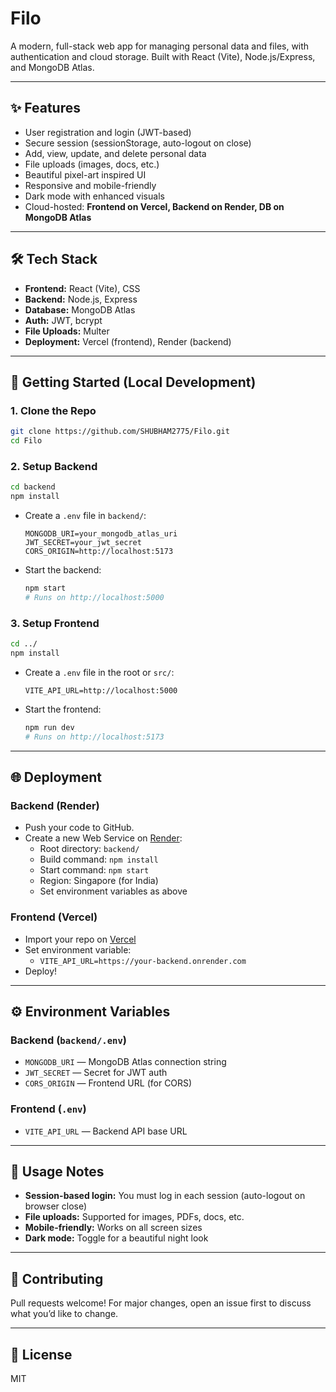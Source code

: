 # Filo

A modern, full-stack web app for managing personal data and files, with authentication and cloud storage. Built with React (Vite), Node.js/Express, and MongoDB Atlas.

---

## ✨ Features
- User registration and login (JWT-based)
- Secure session (sessionStorage, auto-logout on close)
- Add, view, update, and delete personal data
- File uploads (images, docs, etc.)
- Beautiful pixel-art inspired UI
- Responsive and mobile-friendly
- Dark mode with enhanced visuals
- Cloud-hosted: **Frontend on Vercel, Backend on Render, DB on MongoDB Atlas**

---

## 🛠️ Tech Stack
- **Frontend:** React (Vite), CSS
- **Backend:** Node.js, Express
- **Database:** MongoDB Atlas
- **Auth:** JWT, bcrypt
- **File Uploads:** Multer
- **Deployment:** Vercel (frontend), Render (backend)

---

## 🚀 Getting Started (Local Development)

### 1. Clone the Repo
```bash
git clone https://github.com/SHUBHAM2775/Filo.git
cd Filo
```

### 2. Setup Backend
```bash
cd backend
npm install
```
- Create a `.env` file in `backend/`:
  ```env
  MONGODB_URI=your_mongodb_atlas_uri
  JWT_SECRET=your_jwt_secret
  CORS_ORIGIN=http://localhost:5173
  ```
- Start the backend:
  ```bash
  npm start
  # Runs on http://localhost:5000
  ```

### 3. Setup Frontend
```bash
cd ../
npm install
```
- Create a `.env` file in the root or `src/`:
  ```env
  VITE_API_URL=http://localhost:5000
  ```
- Start the frontend:
  ```bash
  npm run dev
  # Runs on http://localhost:5173
  ```

---

## 🌐 Deployment

### Backend (Render)
- Push your code to GitHub.
- Create a new Web Service on [Render](https://render.com/):
  - Root directory: `backend/`
  - Build command: `npm install`
  - Start command: `npm start`
  - Region: Singapore (for India)
  - Set environment variables as above

### Frontend (Vercel)
- Import your repo on [Vercel](https://vercel.com/)
- Set environment variable:
  - `VITE_API_URL=https://your-backend.onrender.com`
- Deploy!

---

## ⚙️ Environment Variables

### Backend (`backend/.env`)
- `MONGODB_URI` — MongoDB Atlas connection string
- `JWT_SECRET` — Secret for JWT auth
- `CORS_ORIGIN` — Frontend URL (for CORS)

### Frontend (`.env`)
- `VITE_API_URL` — Backend API base URL

---

## 📱 Usage Notes
- **Session-based login:** You must log in each session (auto-logout on browser close)
- **File uploads:** Supported for images, PDFs, docs, etc.
- **Mobile-friendly:** Works on all screen sizes
- **Dark mode:** Toggle for a beautiful night look

---

## 🤝 Contributing
Pull requests welcome! For major changes, open an issue first to discuss what you’d like to change.

---

## 📄 License
MIT
